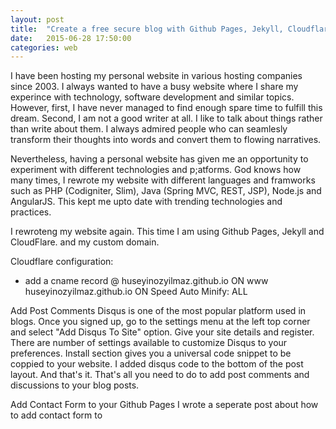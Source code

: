 ```yaml
---
layout: post
title:  "Create a free secure blog with Github Pages, Jekyll, Cloudflare and a custom domain"
date:   2015-06-28 17:50:00
categories: web
---
```

I have been hosting my personal website in various hosting companies since 2003. I always wanted to have a busy website where I share my experince with technology, software development and similar topics. However, first, I have never managed to find enough spare time to fulfill this dream. Second, I am not a good writer at all. I like to talk about things rather than write about them. I always admired people who can seamlesly transform their thoughts into words and convert them to flowing narratives.

Nevertheless, having a personal website has given me an opportunity to experiment with different technologies and p;atforms. God knows how many times, I rewrote my website with different languages and framworks such as PHP (Codigniter, Slim), Java (Spring MVC, REST, JSP), Node.js and AngularJS. This kept me upto date with trending technologies and practices.

I rewroteng my website again. This time I am using Github Pages, Jekyll and CloudFlare.  and my custom domain.

Cloudflare configuration:
* add a cname record 
    @   huseyinozyilmaz.github.io ON
    www huseyinozyilmaz.github.io ON
Speed
    Auto Minify: ALL

Add Post Comments
Disqus is one of the most popular platform used in blogs. Once you signed up, go to the settings menu at the left top corner and select "Add Disqus To Site" option. Give your site details and register. There are number of settings available to customize Disqus to your preferences. Install section gives you a universal code snippet to be coppied to your website. I added disqus code to the bottom of the post layout. And that's it. That's all you need to do to add post comments and discussions to your blog posts.

Add Contact Form to your Github Pages
I wrote a seperate post about how to add contact form to 
